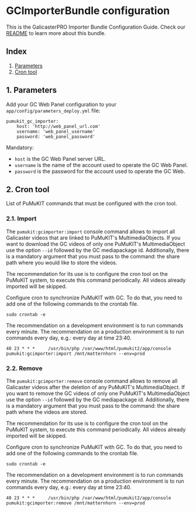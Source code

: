 # GCImporterBundle configuration

This is the GalicasterPRO Importer  Bundle Configuration Guide. Check our [README](../../README.md) to learn more about this bundle.

## Index

1. [Parameters](#1-parameters)
2. [Cron tool](#2-cron-tool)

## 1. Parameters

Add your GC Web Panel configuration to your `app/config/parameters_deploy.yml` file:

```
pumukit_gc_importer:
    host: 'http://web_panel_url.com'
    username: 'web_panel_username'
    password: 'web_panel_password'
```
Mandatory:
   - `host` is the GC Web Panel server URL.
   - `username` is the name of the account used to operate the GC Web Panel.
   - `password` is the password for the account used to operate the GC Web.

## 2. Cron tool

List of PuMuKIT commands that must be configured with the cron tool.

### 2.1. Import

The `pumukit:gcimporter:import` console command allows to import all Galicaster videos that are linked to PuMuKIT's MultimediaObjects.
If you want to download the GC videos of only one PuMuKIT's MultimediaObject use the option `--id` followed by the GC mediapackage id.
Additionally, there is a mandatory argument that you must pass to the command: the share path where you would like to store the videos.

The recommendation for its use is to configure the cron tool on the PuMuKIT system, to execute this command periodically.
All videos already imported will be skipped.

Configure cron to synchronize PuMuKIT with GC. To do that, you need to add one of the following commands to the crontab file.

```
sudo crontab -e
```

The recommendation on a development environment is to run commands every minute.
The recommendation on a production environment is to run commands every day, e.g.: every day at time 23:40.

```
40 23 * * *     /usr/bin/php /var/www/html/pumukit2/app/console pumukit:gcimporter:import /mnt/matternhorn --env=prod
```

### 2.2. Remove

The `pumukit:gcimporter:remove` console command allows to remove all Galicaster videos after the deletion of any PuMuKIT's MultimediaObject.
If you want to remove the GC videos of only one PuMuKIT's MultimediaObject use the option `--id` followed by the GC mediapackage id.
Additionally, there is a mandatory argument that you must pass to the command: the share path where the videos are stored.

The recommendation for its use is to configure the cron tool on the PuMuKIT system, to execute this command periodically.
All videos already imported will be skipped.

Configure cron to synchronize PuMuKIT with GC. To do that, you need to add one of the following commands to the crontab file.

```
sudo crontab -e
```

The recommendation on a development environment is to run commands every minute.
The recommendation on a production environment is to run commands every day, e.g.: every day at time 23:40.

```
40 23 * * *     /usr/bin/php /var/www/html/pumukit2/app/console pumukit:gcimporter:remove /mnt/matternhorn --env=prod
```
